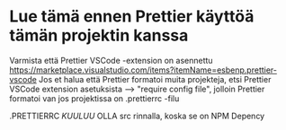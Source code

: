 # Lue tämä ennen Prettier käyttöä tämän projektin kanssa

Varmista että Prettier VSCode -extension on asennettu <https://marketplace.visualstudio.com/items?itemName=esbenp.prettier-vscode>
Jos et halua että Prettier formatoi muita projekteja, etsi Prettier VSCode extension asetuksista --> "require config file", jolloin Prettier formatoi van jos projektissa on .prettierrc -filu

.PRETTIERRC _KUULUU_ OLLA src rinnalla, koska se on NPM Depency
